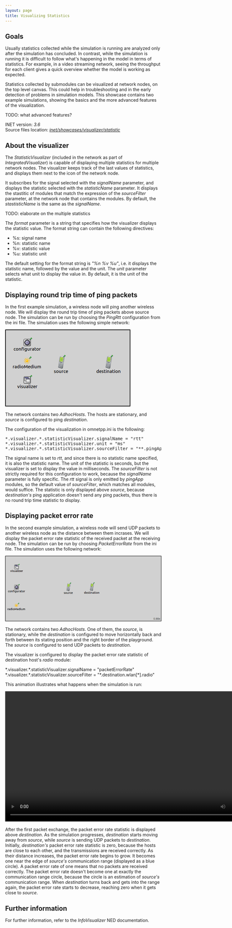 ```yaml
---
layout: page
title: Visualizing Statistics
---
```


Goals
-----

Usually statistics collected while the simulation is running are
analyzed only after the simulation has concluded. In contrast, while the
simulation is running it is difficult to follow what's happening in the
model in terms of statistics. For example, in a video streaming network,
seeing the throughput for each client gives a quick overview whether the
model is working as expected.

Statistics collected by submodules can be visualized at network nodes,
on the top level canvas. This could help in troubleshooting and in the
early detection of problems in simulation models. This showcase contains
two example simulations, showing the basics and the more advanced
features of the visualization.

TODO: what advanced features?

INET version: <var>3.6</var><br>
Source files location: <a href="https://github.com/inet-framework/inet-showcases/tree/master/visualizer/statistic" target="_blank"><var>inet/showcases/visualizer/statistic</var></a>

About the visualizer
--------------------

The <var>StatisticVisualizer</var> (included in the network as part of
<var>IntegratedVisualizer</var>) is capable of displaying multiple
statistics for multiple network nodes. The visualizer keeps track of the
last values of statistics, and displays them next to the icon of the
network node.

It subscribes for the signal selected with the <var>signalName</var>
parameter, and displays the statistic selected with the
<var>statisticName</var> parameter. It displays the stastitic of modules
that match the expression of the <var>sourceFilter</var> parameter, at
the network node that contains the modules. By default, the
<var>stastisticName</var> is the same as the <var>signalName</var>.

TODO: elaborate on the multiple statistics

The <var>format</var> parameter is a string that specifies how the
visualizer displays the statistic value. The format string can contain
the following directives:

-   %s: signal name
-   %n: statistic name
-   %v: statistic value
-   %u: statistic unit

The default setting for the format string is <var>"%n %v %u"</var>, i.e.
it displays the statistic name, followed by the value and the unit. The
<var>unit</var> parameter selects what unit to display the value in. By
default, it is the unit of the statistic.

Displaying round trip time of ping packets
------------------------------------------

In the first example simulation, a wireless node will ping another
wireless node. We will display the round trip time of ping packets above
source node. The simulation can be run by choosing the
<var>PingRtt</var> configuration from the ini file. The simulation uses
the following simple network:

<img class="screen" src="rttnetwork.png">

The network contains two <var>AdhocHosts</var>. The hosts are
stationary, and <var>source</var> is configured to ping
<var>destination</var>.

The configuration of the visualization in omnetpp.ini is the following:

<p><pre class="snippet" style="border-radius: 0;">
*.visualizer.*.statisticVisualizer.signalName = "rtt"
*.visualizer.*.statisticVisualizer.unit = "ms"
*.visualizer.*.statisticVisualizer.sourceFilter = "**.pingApp[*]"
</pre></p>

The signal name is set to <var>rtt</var>, and since there is no
statistic name specified, it is also the statistic name. The unit of the
statistic is seconds, but the visualizer is set to display the value in
milliseconds. The <var>sourceFilter</var> is not strictly required for
this configuration to work, because the <var>signalName</var> parameter
is fully specific. The <var>rtt</var> signal is only emitted by
<var>pingApp</var> modules, so the default value of
<var>sourceFilter</var>, which matches all modules, would suffice. The
statistic is only displayed above <var>source</var>, because
<var>destination's</var> ping application doesn't send any ping packets,
thus there is no round trip time statistic to display.

Displaying packet error rate
----------------------------

In the second example simulation, a wireless node will send UDP packets
to another wireless node as the distance between them incrases. We will
display the packet error rate statistic of the received packet at the
receiving node. The simulation can be run by choosing
<var>PacketErrorRate</var> from the ini file. The simulation uses the
following network:

<img class="screen" src="pernetwork.png">

The network contains two <var>AdhocHosts</var>. One of them, the
<var>source</var>, is stationary, while the <var>destination</var> is
configured to move horizontally back and forth between its stating
position and the right border of the playground. The <var>source</var>
is configured to send UDP packets to <var>destination</var>.

The visualizer is configured to display the packet error rate statistic
of destination host's <var>radio</var> module:

<p><div class="snippet">
*.visualizer.*.statisticVisualizer.signalName = "packetErrorRate"
*.visualizer.*.statisticVisualizer.sourceFilter = "*.destination.wlan[*].radio"
</div></p>

This animation illustrates what happens when the simulation is run:

<p><video controls autoplay loop onclick="this.paused ? this.play() : this.pause();" src="statisticvisualizer5.mp4" width="823px" height="420px"></video></p>

After the first packet exchange, the packet error rate statistic is
displayed above <var>destination</var>. As the simulation progresses,
<var>destination</var> starts moving away from <var>source</var>, while
<var>source</var> is sending UDP packets to <var>destination</var>.
Initially, <var>destination's</var> packet error rate statistic is zero,
because the hosts are close to each other, and the transmissions are
received correctly. As their distance increases, the packet error rate
begins to grow. It becomes one near the edge of <var>source's</var>
communication range (displayed as a blue circle). A packet error rate of
one means that no packets are received correctly. The packet error rate
doesn't become one at exactly the communication range circle, because
the circle is an estimation of <var>source's</var> communication range.
When <var>destination</var> turns back and gets into the range again,
the packet error rate starts to decrease, reaching zero when it gets
close to <var>source</var>.

Further information
-------------------

For further information, refer to the <var>InfoVisualizer</var> NED
documentation.

